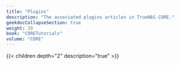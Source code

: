 ```yaml
---
title: "Plugins"
description: "The associated plugins articles in TrueNAS CORE."
geekdocCollapseSection: true
weight: 20 
book: "CORETutorials"
volume: "CORE"
---
```


{{< children depth="2" description="true" >}}
